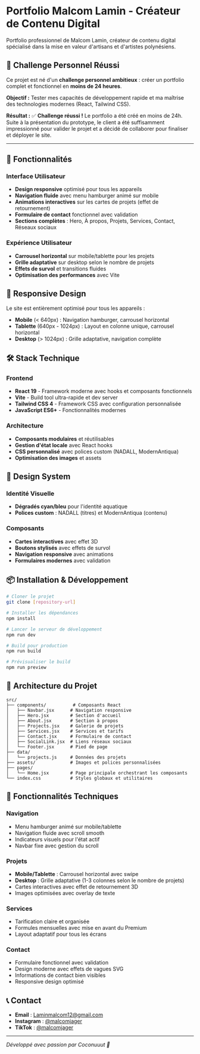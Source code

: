 # Portfolio Malcom Lamin - Créateur de Contenu Digital

Portfolio professionnel de Malcom Lamin, créateur de contenu digital spécialisé dans la mise en valeur d'artisans et d'artistes polynésiens.

## 🎯 Challenge Personnel Réussi

Ce projet est né d'un **challenge personnel ambitieux** : créer un portfolio complet et fonctionnel en **moins de 24 heures**.

**Objectif :** Tester mes capacités de développement rapide et ma maîtrise des technologies modernes (React, Tailwind CSS).

**Résultat :** ✅ **Challenge réussi !** Le portfolio a été créé en moins de 24h. Suite à la présentation du prototype, le client a été suffisamment impressionné pour valider le projet et a décidé de collaborer pour finaliser et déployer le site.

---

## 🚀 Fonctionnalités

### **Interface Utilisateur**
- **Design responsive** optimisé pour tous les appareils
- **Navigation fluide** avec menu hamburger animé sur mobile
- **Animations interactives** sur les cartes de projets (effet de retournement)
- **Formulaire de contact** fonctionnel avec validation
- **Sections complètes** : Hero, À propos, Projets, Services, Contact, Réseaux sociaux

### **Expérience Utilisateur**
- **Carrousel horizontal** sur mobile/tablette pour les projets
- **Grille adaptative** sur desktop selon le nombre de projets
- **Effets de survol** et transitions fluides
- **Optimisation des performances** avec Vite

## 📱 Responsive Design

Le site est entièrement optimisé pour tous les appareils :

- **Mobile** (< 640px) : Navigation hamburger, carrousel horizontal
- **Tablette** (640px - 1024px) : Layout en colonne unique, carrousel horizontal
- **Desktop** (> 1024px) : Grille adaptative, navigation complète

## 🛠️ Stack Technique

### **Frontend**
- **React 19** - Framework moderne avec hooks et composants fonctionnels
- **Vite** - Build tool ultra-rapide et dev server
- **Tailwind CSS 4** - Framework CSS avec configuration personnalisée
- **JavaScript ES6+** - Fonctionnalités modernes

### **Architecture**
- **Composants modulaires** et réutilisables
- **Gestion d'état locale** avec React hooks
- **CSS personnalisé** avec polices custom (NADALL, ModernAntiqua)
- **Optimisation des images** et assets

## 🎨 Design System

### **Identité Visuelle**
- **Dégradés cyan/bleu** pour l'identité aquatique
- **Polices custom** : NADALL (titres) et ModernAntiqua (contenu)

### **Composants**
- **Cartes interactives** avec effet 3D
- **Boutons stylisés** avec effets de survol
- **Navigation responsive** avec animations
- **Formulaires modernes** avec validation

## 📦 Installation & Développement

```bash
# Cloner le projet
git clone [repository-url]

# Installer les dépendances
npm install

# Lancer le serveur de développement
npm run dev

# Build pour production
npm run build

# Prévisualiser le build
npm run preview
```

## 📁 Architecture du Projet

```
src/
├── components/          # Composants React
│   ├── Navbar.jsx      # Navigation responsive
│   ├── Hero.jsx        # Section d'accueil
│   ├── About.jsx       # Section à propos
│   ├── Projects.jsx    # Galerie de projets
│   ├── Services.jsx    # Services et tarifs
│   ├── Contact.jsx     # Formulaire de contact
│   ├── SocialLink.jsx  # Liens réseaux sociaux
│   └── Footer.jsx      # Pied de page
├── data/
│   └── projects.js     # Données des projets
├── assets/             # Images et polices personnalisées
├── pages/
│   └── Home.jsx        # Page principale orchestrant les composants
└── index.css           # Styles globaux et utilitaires
```

## 🌟 Fonctionnalités Techniques

### **Navigation**
- Menu hamburger animé sur mobile/tablette
- Navigation fluide avec scroll smooth
- Indicateurs visuels pour l'état actif
- Navbar fixe avec gestion du scroll

### **Projets**
- **Mobile/Tablette** : Carrousel horizontal avec swipe
- **Desktop** : Grille adaptative (1-3 colonnes selon le nombre de projets)
- Cartes interactives avec effet de retournement 3D
- Images optimisées avec overlay de texte

### **Services**
- Tarification claire et organisée
- Formules mensuelles avec mise en avant du Premium
- Layout adaptatif pour tous les écrans

### **Contact**
- Formulaire fonctionnel avec validation
- Design moderne avec effets de vagues SVG
- Informations de contact bien visibles
- Responsive design optimisé

## 📞 Contact

- **Email** : Laminmalcom12@gmail.com
- **Instagram** : [@malcomjager](https://www.instagram.com/malcomjager/)
- **TikTok** : [@malcomjager](https://www.tiktok.com/@malcomjager)

---

*Développé avec passion par Coconuuut 🥥*

